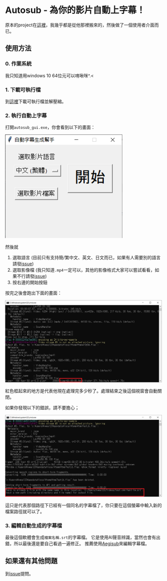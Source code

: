 # Autosub - 為你的影片自動上字幕！

原本的project在[這裡](https://github.com/BingLingGroup/autosub)，我幾乎都是從他那裡搬來的，然後做了一個使用者介面而已。

## 使用方法

### 0.  作業系統
我只知道用windows 10 64位元可以唷啾咪^.<

### 1.  下載可執行檔 
到[這裡](https://github.com/kwea123/autosub/releases/tag/0.6.0)下載可執行檔並解壓縮。

### 2.  執行自動上字幕
打開`autosub_gui.exe`，你會看到以下的畫面：

![alt](docs/gui_example.png)

然後就
1.  選取語言 (目前只有支持簡/繁中文、英文、日文而已，如果有人需要別的語言請發[issue](https://github.com/kwea123/autosub/issues))
2.  選取影像檔 (我只知道`.mp4`一定可以，其他的影像格式大家可以嘗試看看，如果不行請發[issue](https://github.com/kwea123/autosub/issues))
3.  按右邊的開始按鈕

按完之後會跑出下面的畫面：

![alt](docs/cmd_example.png)

紅色框起來的地方是代表他現在處理完多少秒了。處理結束之後這個視窗會自動關閉。

如果你發現以下的錯誤，請不要擔心；

![alt](docs/err_example.png)

這只是代表那個路徑下已經有一個同名的字幕檔了，你只要在這個螢幕中輸入新的檔案路徑就可以了。

### 3.  編輯自動生成的字幕檔
最後這個軟體會生成`檔案名稱.srt`的字幕檔。
它是使用AI聲音辨識，當然也會有出錯，所以最後還是要自己看過一遍修正。
推薦使用[Aegisub](http://www.aegisub.org/)來編輯字幕檔。


## 如果還有其他問題
到[issue](https://github.com/kwea123/autosub/issues)提問。
